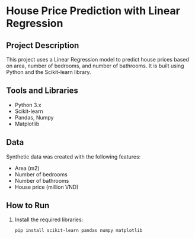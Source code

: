 # House Price Prediction with Linear Regression

## Project Description
This project uses a Linear Regression model to predict house prices based on area, number of bedrooms, and number of bathrooms. It is built using Python and the Scikit-learn library.

## Tools and Libraries
- Python 3.x
- Scikit-learn
- Pandas, Numpy
- Matplotlib

## Data
Synthetic data was created with the following features:
- Area (m2)
- Number of bedrooms
- Number of bathrooms
- House price (million VND)

## How to Run
1. Install the required libraries:
   ```bash
   pip install scikit-learn pandas numpy matplotlib
